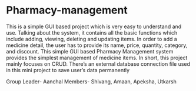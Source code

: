 # Pharmacy-management
This is a simple GUI based project which is very easy to understand and use. Talking about the system, it contains all the basic functions which include adding, viewing, deleting and updating items. In order to add a medicine detail, the user has to provide its name, price, quantity, category, and discount. This simple GUI based Pharmacy Management system provides the simplest management of medicine items. In short, this project mainly focuses on CRUD. There’s an external database connection file used in this mini project to save user’s data permanently

Group Leader- Aanchal
Members- Shivang, Amaan, Apeksha, Utkarsh
